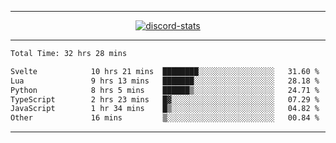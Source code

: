 <a href="https://www.github.com/ripavoid" target="_blank" rel="noreferrer">

-------

<div align='center'>
    <a href='https://discordapp.com/users/825178146797518881'>
        <img align='center' alt='discord-stats' src='https://api.discord-status.me/825178146797518881?nitro&boost=4&gradient=%231e0b1a%2C%23000000%2C%23000000%2C%23160316'></img>
    </a>
</div>

-------

<!--START_SECTION:waka-->

```txt
Total Time: 32 hrs 28 mins

Svelte            10 hrs 21 mins  ████████░░░░░░░░░░░░░░░░░   31.60 %
Lua               9 hrs 13 mins   ███████░░░░░░░░░░░░░░░░░░   28.18 %
Python            8 hrs 5 mins    ██████▒░░░░░░░░░░░░░░░░░░   24.71 %
TypeScript        2 hrs 23 mins   █▓░░░░░░░░░░░░░░░░░░░░░░░   07.29 %
JavaScript        1 hr 34 mins    █▒░░░░░░░░░░░░░░░░░░░░░░░   04.82 %
Other             16 mins         ▒░░░░░░░░░░░░░░░░░░░░░░░░   00.84 %
```

<!--END_SECTION:waka-->

-------
